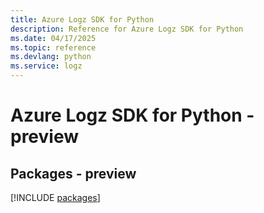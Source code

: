 ```yaml
---
title: Azure Logz SDK for Python
description: Reference for Azure Logz SDK for Python
ms.date: 04/17/2025
ms.topic: reference
ms.devlang: python
ms.service: logz
---
```

# Azure Logz SDK for Python - preview
## Packages - preview
[!INCLUDE [packages](logz-index.md)]